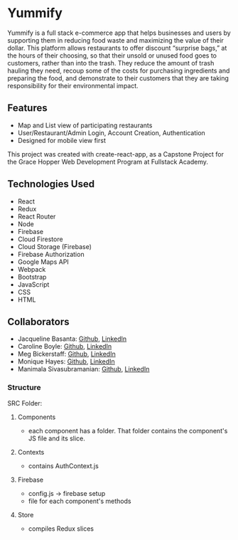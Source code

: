 # Yummify

Yummify is a full stack e-commerce app that helps businesses and users by supporting them in reducing food waste and maximizing the value of their dollar.  This platform allows restaurants to offer discount “surprise bags,” at the hours of their choosing, so that their unsold or unused food goes to customers, rather than into the trash.  They reduce the amount of trash hauling they need, recoup some of the costs for purchasing ingredients and preparing the food, and demonstrate to their customers that they are taking responsibility for their environmental impact. 

## Features

- Map and List view of participating restaurants
- User/Restaurant/Admin Login, Account Creation, Authentication
- Designed for mobile view first

This project was created with create-react-app, as a Capstone Project for the Grace Hopper Web Development Program at Fullstack Academy.

## Technologies Used

- React
- Redux
- React Router
- Node
- Firebase
- Cloud Firestore
- Cloud Storage (Firebase)
- Firebase Authorization
- Google Maps API
- Webpack
- Bootstrap
- JavaScript
- CSS
- HTML

## Collaborators

- Jacqueline Basanta: [Github](https://github.com/orgs/yummify/people/slightdevastation), [LinkedIn](https://www.linkedin.com/in/jacqueline-basanta/)
- Caroline Boyle: [Github](https://github.com/orgs/yummify/people/caroline-boyle), [LinkedIn](https://www.linkedin.com/in/caroline-boyle97/)
- Meg Bickerstaff: [Github](https://github.com/orgs/yummify/people/megtb), [LinkedIn](https://www.linkedin.com/in/meg-bickerstaff/)
- Monique Hayes: [Github](https://github.com/orgs/yummify/people/moniquehayes), [LinkedIn](https://www.linkedin.com/in/monique-hayes/)
- Manimala Sivasubramanian: [Github](https://github.com/orgs/yummify/people/msiva06), [LinkedIn](https://www.linkedin.com/in/manimalasiva/)

### Structure

SRC Folder: 

1. Components
    - each component has a folder. That folder contains the component's JS file and its slice.

2. Contexts
    - contains AuthContext.js

3. Firebase
    - config.js -> firebase setup
    - file for each component's methods

4. Store
    - compiles Redux slices
